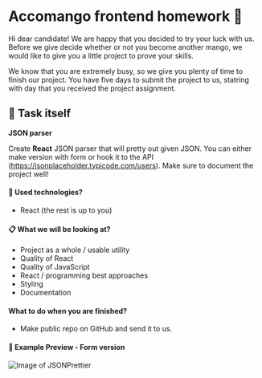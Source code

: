# Accomango frontend homework 🥭

Hi dear candidate! We are happy that you decided to try your luck with us. Before we give decide whether or not you become another mango, we would like to give you a little project to prove your skills.

We know that you are extremely busy, so we give you plenty of time to finish our project. You have five days to submit the project to us, statring with day that you received the project assignment.

## 📜 Task itself
**JSON parser**

Create **React** JSON parser that will pretty out given JSON. You can either make version with form or hook it to the API (https://jsonplaceholder.typicode.com/users). Make sure to document the project well!

#### 🧰 Used technologies?
- React (the rest is up to you)

#### 📋 What we will be looking at?
- Project as a whole / usable utility
- Quality of React
- Quality of JavaScript
- React / programming best approaches
- Styling
- Documentation

#### What to do when you are finished?
- Make public repo on GitHub and send it to us.

#### 🔴 Example Preview - Form version
![Image of JSONPrettier](https://user-images.githubusercontent.com/14039675/95677628-05490100-0bc7-11eb-9db4-dcdd5b6cf873.gif)
